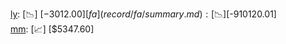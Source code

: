 [ly](record/ly/summary.md): [📉] [$-3012.00]  
[fa](record/fa/summary.md): [📉] [$-910120.01]  
[mm](record/mm/summary.md): [📈] [$5347.60]  
